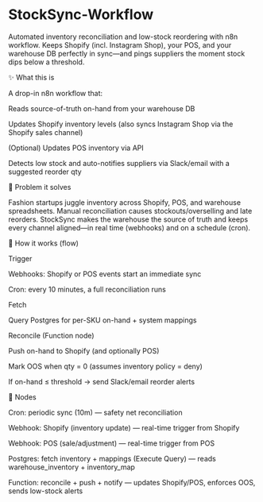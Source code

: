 # StockSync-Workflow

Automated inventory reconciliation and low-stock reordering with n8n workflow.
Keeps Shopify (incl. Instagram Shop), your POS, and your warehouse DB perfectly in sync—and pings suppliers the moment stock dips below a threshold.

✨ What this is

A drop-in n8n workflow that:

Reads source-of-truth on-hand from your warehouse DB

Updates Shopify inventory levels (also syncs Instagram Shop via the Shopify sales channel)

(Optional) Updates POS inventory via API

Detects low stock and auto-notifies suppliers via Slack/email with a suggested reorder qty

🚩 Problem it solves

Fashion startups juggle inventory across Shopify, POS, and warehouse spreadsheets. Manual reconciliation causes stockouts/overselling and late reorders.
StockSync makes the warehouse the source of truth and keeps every channel aligned—in real time (webhooks) and on a schedule (cron).

🧭 How it works (flow)

Trigger

Webhooks: Shopify or POS events start an immediate sync

Cron: every 10 minutes, a full reconciliation runs

Fetch

Query Postgres for per-SKU on-hand + system mappings

Reconcile (Function node)

Push on-hand to Shopify (and optionally POS)

Mark OOS when qty = 0 (assumes inventory policy = deny)

If on-hand ≤ threshold → send Slack/email reorder alerts

🧩 Nodes

Cron: periodic sync (10m) — safety net reconciliation

Webhook: Shopify (inventory update) — real-time trigger from Shopify

Webhook: POS (sale/adjustment) — real-time trigger from POS

Postgres: fetch inventory + mappings (Execute Query) — reads warehouse_inventory + inventory_map

Function: reconcile + push + notify — updates Shopify/POS, enforces OOS, sends low-stock alerts
